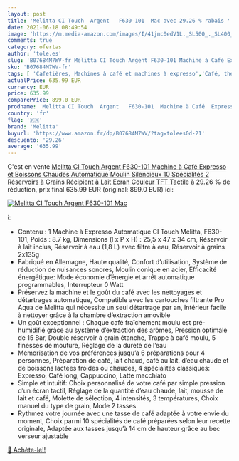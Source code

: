 ```yaml
---
layout: post
title: 'Melitta CI Touch  Argent   F630-101  Mac avec 29.26 % rabais '
date: 2021-06-18 08:49:54
image: 'https://m.media-amazon.com/images/I/41jmc0edV1L._SL500_._SL400_.jpg'
comments: true
category: ofertas
author: 'tole.es'
slug: 'B07684M7WV-fr Melitta CI Touch Argent F630-101 Machine à Café Expresso...'
sku: 'B07684M7WV-fr'
tags: [ 'Cafetières, Machines à café et machines à expresso','Café, thé et expresso','Cuisine et Maison','Machines à café automatiques','melitta', ]
actualPrice: 635.99 EUR
currency: EUR
price: 635.99
comparePrice: 899.0 EUR
prodname: 'Melitta CI Touch  Argent   F630-101  Machine à Café  Expresso et Boissons Chaudes Automatique  Moulin Silencieux  10 Spécialités  2 Réservoirs à Grains  Récipient à Lait  Ecran Couleur TFT Tactile'
country: 'fr'
flag: '🇫🇷'
brand: 'Melitta'
buyurl: 'https://www.amazon.fr/dp/B07684M7WV/?tag=tolees0d-21'
descuento: '29.26'
average: '635.99'
---
```


C'est en vente [Melitta CI Touch  Argent   F630-101  Machine à Café  Expresso et Boissons Chaudes Automatique  Moulin Silencieux  10 Spécialités  2 Réservoirs à Grains  Récipient à Lait  Ecran Couleur TFT Tactile](https://www.amazon.fr/dp/B07684M7WV/?tag=tolees0d-21)  à  29.26 % de réduction, prix final  635.99 EUR (original: 899.0 EUR) ici:

[![Melitta CI Touch  Argent   F630-101  Mac](https://m.media-amazon.com/images/I/41jmc0edV1L._SL500_._SL400_.jpg)](https://www.amazon.fr/dp/B07684M7WV/?tag=tolees0d-21)

ℹ️:

- Contenu : 1 Machine à Expresso Automatique CI Touch Melitta, F630-101, Poids : 8.7 kg, Dimensions (l x P x H) : 25,5 x 47 x 34 cm, Réservoir à lait inclus, Réservoir à eau (1,8 L) avec filtre à eau, Réservoir à grains 2x135g
- Fabriqué en Allemagne, Haute qualité, Confort d’utilisation, Système de réduction de nuisances sonores, Moulin conique en acier, Efficacité énergétique: Mode économie d’énergie et arrêt automatique programmables, Interrupteur 0 Watt
- Préservez la machine et le goût du café avec les nettoyages et détartrages automatique, Compatible avec les cartouches filtrante Pro Aqua de Melitta qui nécessite un seul détartrage par an, Intérieur facile à nettoyer grâce à la chambre d’extraction amovible
- Un goût exceptionnel : Chaque café fraîchement moulu est pré-humidifié grâce au système d’extraction des arômes, Pression optimale de 15 Bar, Double réservoir à grain étanche, Trappe à café moulu, 5 finesses de mouture, Réglage de la dureté de l’eau
- Mémorisation de vos préférences jusqu’à 6 préparations pour 4 personnes, Préparation de café, lait chaud, café au lait, d’eau chaude et de boissons lactées froides ou chaudes, 4 spécialités classiques: Expresso, Café long, Cappuccino, Latte macchiato
- Simple et intuitif: Choix personnalisé de votre café par simple pression d’un écran tactil, Réglage de la quantité d’eau chaude, lait, mousse de lait et café, Molette de sélection, 4 intensités, 3 températures, Choix manuel du type de grain, Mode 2 tasses
- Rythmez votre journée avec une tasse de café adaptée à votre envie du moment, Choix parmi 10 spécialités de café préparées selon leur recette originale, Adaptée aux tasses jusqu’à 14 cm de hauteur grâce au bec verseur ajustable

[🛒 Achète-le!!](https://www.amazon.fr/dp/B07684M7WV/?tag=tolees0d-21)
